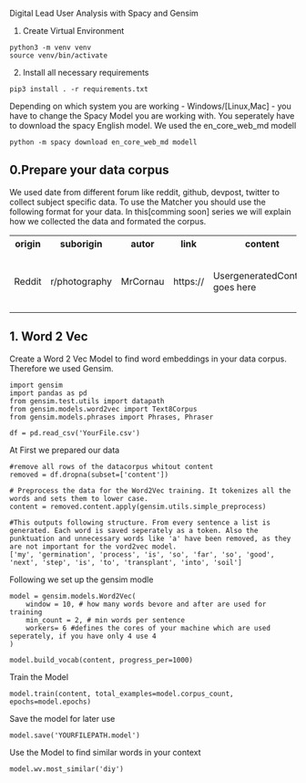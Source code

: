 Digital Lead User Analysis with Spacy and Gensim

1. Create Virtual Environment

```
python3 -m venv venv
source venv/bin/activate
```

2. Install all necessary requirements

```
pip3 install . -r requirements.txt
```

Depending on which system you are working - Windows/[Linux,Mac] - you have to change the Spacy Model you are working with.
You seperately have to download the spacy English model. We used the en_core_web_md modell

```
python -m spacy download en_core_web_md modell
```

## 0.Prepare your data corpus

We used date from different forum like reddit, github, devpost, twitter to collect subject specific data.
To use the Matcher you should use the following format for your data. In this[comming soon] series we will explain how we collected the data and formated the corpus.

<table><tbody><tr><th>origin</th><th>suborigin</th><th>autor</th><th>link</th><th>content</th><th>date</th><th>length</th><th>media</th><th>medialink</th><th>score</th></tr><tr><td>Reddit</td><td>r/photography</td><td>MrCornau</td><td>https://</td><td>UsergeneratedContent goes here</td><td> timestamp</td><td>wordcount</td><td>is there Media in the UGC</td><td>link to that media</td><td>Score/Likes/etc.</td></tr></tbody></table>

## 1. Word 2 Vec

Create a Word 2 Vec Model to find word embeddings in your data corpus. Therefore we used Gensim.

```
import gensim
import pandas as pd
from gensim.test.utils import datapath
from gensim.models.word2vec import Text8Corpus
from gensim.models.phrases import Phrases, Phraser

df = pd.read_csv('YourFile.csv')

```

At First we prepared our data

```
#remove all rows of the datacorpus whitout content
removed = df.dropna(subset=['content'])

# Preprocess the data for the Word2Vec training. It tokenizes all the words and sets them to lower case.
content = removed.content.apply(gensim.utils.simple_preprocess)

#This outputs following structure. From every sentence a list is generated. Each word is saved seperately as a token. Also the punktuation and unnecessary words like 'a' have been removed, as they are not important for the vord2vec model.
['my', 'germination', 'process', 'is', 'so', 'far', 'so', 'good', 'next', 'step', 'is', 'to', 'transplant', 'into', 'soil']

```

Following we set up the gensim modle

```
model = gensim.models.Word2Vec(
    window = 10, # how many words bevore and after are used for training
    min_count = 2, # min words per sentence
    workers= 6 #defines the cores of your machine which are used seperately, if you have only 4 use 4
)

model.build_vocab(content, progress_per=1000)

```

Train the Model

```
model.train(content, total_examples=model.corpus_count, epochs=model.epochs)
```

Save the model for later use

```
model.save('YOURFILEPATH.model')
```

Use the Model to find similar words in your context

```
model.wv.most_similar('diy')
```
